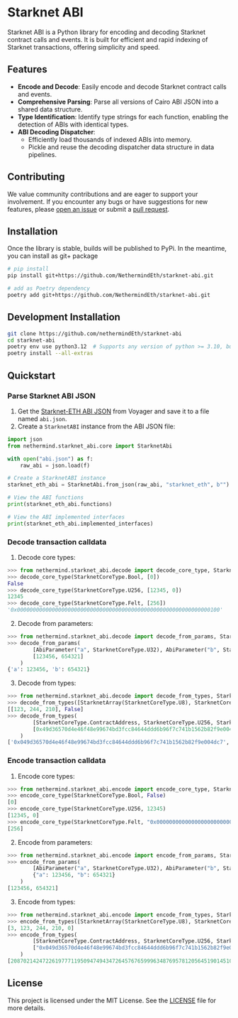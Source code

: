 # Starknet ABI

Starknet ABI is a Python library for encoding and decoding Starknet contract calls and events. It is built for efficient and rapid indexing of Starknet transactions, offering simplicity and speed.

[//]: # (## Documentation)

[//]: # ([Starknet-ABI Docs]&#40;https://nethermindEth.github.io/starknet-abi&#41;.)


## Features

- **Encode and Decode**: Easily encode and decode Starknet contract calls and events.
- **Comprehensive Parsing**: Parse all versions of Cairo ABI JSON into a shared data structure.
- **Type Identification**: Identify type strings for each function, enabling the detection of ABIs with identical types.
- **ABI Decoding Dispatcher**:
  - Efficiently load thousands of indexed ABIs into memory.
  - Pickle and reuse the decoding dispatcher data structure in data pipelines.

## Contributing

We value community contributions and are eager to support your involvement. If you encounter any bugs or have suggestions for new features, please [open an issue](https://github.com/NethermindEth/starknet-abi/issues/new) or submit a [pull request](https://github.com/NethermindEth/starknet-abi/pulls).

## Installation
Once the library is stable, builds will be published to PyPi. In the meantime, you can install as git+ package

```bash
# pip install
pip install git+https://github.com/NethermindEth/starknet-abi.git

# add as Poetry dependency
poetry add git+https://github.com/NethermindEth/starknet-abi.git
```

## Development Installation
```bash
git clone https://github.com/nethermindEth/starknet-abi
cd starknet-abi
poetry env use python3.12  # Supports any version of python >= 3.10, but 3.12 is the fastest
poetry install --all-extras
```

## Quickstart

### Parse Starknet ABI JSON

1. Get the [Starknet-ETH ABI JSON](https://voyager.online/class/0x05ffbcfeb50d200a0677c48a129a11245a3fc519d1d98d76882d1c9a1b19c6ed) from Voyager and save it to a file named `abi.json`.
2. Create a `StarknetABI` instance from the ABI JSON file:

```python
import json
from nethermind.starknet_abi.core import StarknetAbi

with open("abi.json") as f:
    raw_abi = json.load(f)

# Create a StarknetABI instance
starknet_eth_abi = StarknetAbi.from_json(raw_abi, "starknet_eth", b"")

# View the ABI functions
print(starknet_eth_abi.functions)

# View the ABI implemented interfaces
print(starknet_eth_abi.implemented_interfaces)
```

### Decode transaction calldata

1. Decode core types:

```python
>>> from nethermind.starknet_abi.decode import decode_core_type, StarknetCoreType
>>> decode_core_type(StarknetCoreType.Bool, [0])
False
>>> decode_core_type(StarknetCoreType.U256, [12345, 0])
12345
>>> decode_core_type(StarknetCoreType.Felt, [256])
'0x0000000000000000000000000000000000000000000000000000000000000100'
```

2. Decode from parameters:

```python
>>> from nethermind.starknet_abi.decode import decode_from_params, StarknetCoreType, AbiParameter
>>> decode_from_params(
        [AbiParameter("a", StarknetCoreType.U32), AbiParameter("b", StarknetCoreType.U32)],
        [123456, 654321]
    )
{'a': 123456, 'b': 654321}
```

3. Decode from types:

```python
>>> from nethermind.starknet_abi.decode import decode_from_types, StarknetCoreType, StarknetArray
>>> decode_from_types([StarknetArray(StarknetCoreType.U8), StarknetCoreType.Bool], [3, 123, 244, 210, 0])
[[123, 244, 210], False]
>>> decode_from_types(
        [StarknetCoreType.ContractAddress, StarknetCoreType.U256, StarknetCoreType.Bool],
        [0x49d36570d4e46f48e99674bd3fcc84644ddd6b96f7c741b1562b82f9e004dc7, 250_000, 0, 1]
    )
['0x049d36570d4e46f48e99674bd3fcc84644ddd6b96f7c741b1562b82f9e004dc7', 250000, True]
```

### Encode transaction calldata

1. Encode core types:

```python
>>> from nethermind.starknet_abi.encode import encode_core_type, StarknetCoreType
>>> encode_core_type(StarknetCoreType.Bool, False)
[0]
>>> encode_core_type(StarknetCoreType.U256, 12345)
[12345, 0]
>>> encode_core_type(StarknetCoreType.Felt, "0x0000000000000000000000000000000000000000000000000000000000000100")
[256]
```

2. Encode from parameters:

```python
>>> from nethermind.starknet_abi.encode import encode_from_params, StarknetCoreType, AbiParameter
>>> encode_from_params(
        [AbiParameter("a", StarknetCoreType.U32), AbiParameter("b", StarknetCoreType.U32)],
        {"a": 123456, "b": 654321}
    )
[123456, 654321]
```

3. Encode from types:

```python
>>> from nethermind.starknet_abi.encode import encode_from_types, StarknetCoreType, StarknetArray
>>> encode_from_types([StarknetArray(StarknetCoreType.U8), StarknetCoreType.Bool], [[123, 244, 210], False])
[3, 123, 244, 210, 0]
>>> encode_from_types(
        [StarknetCoreType.ContractAddress, StarknetCoreType.U256, StarknetCoreType.Bool],
        ["0x049d36570d4e46f48e99674bd3fcc84644ddd6b96f7c741b1562b82f9e004dc7", 250000, True]
    )
[2087021424722619777119509474943472645767659996348769578120564519014510906823, 250000, 0, 1]
```

## License

This project is licensed under the MIT License. See the [LICENSE](LICENSE) file for more details.
